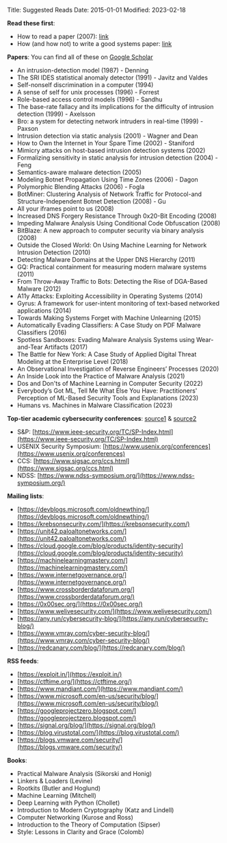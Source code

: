 Title: Suggested Reads
Date: 2015-01-01
Modified: 2023-02-18

**Read these first**:

  * How to read a paper (2007): [link](https://dl.acm.org/doi/pdf/10.1145/1273445.1273458)
  * How (and how not) to write a good systems paper: [link](https://www.usenix.org/conferences/author-resources/how-and-how-not-write-good-systems-paper)

**Papers**: You can find all of these on [Google Scholar](https://scholar.google.com/)

  * An intrusion-detection model (1987) - Denning
  * The SRI IDES statistical anomaly detector (1991) - Javitz and Valdes
  * Self-nonself discrimination in a computer (1994)
  * A sense of self for unix processes (1996) - Forrest
  * Role-based access control models (1996) - Sandhu
  * The base-rate fallacy and its implications for the difficulty of intrusion detection (1999) - Axelsson
  * Bro: a system for detecting network intruders in real-time (1999) - Paxson
  * Intrusion detection via static analysis (2001) - Wagner and Dean
  * How to Own the Internet in Your Spare Time (2002) - Staniford
  * Mimicry attacks on host-based intrusion detection systems (2002)
  * Formalizing sensitivity in static analysis for intrusion detection (2004) - Feng
  * Semantics-aware malware detection (2005)
  * Modeling Botnet Propagation Using Time Zones (2006) - Dagon
  * Polymorphic Blending Attacks (2006) - Fogla
  * BotMiner: Clustering Analysis of Network Traffic for Protocol-and Structure-Independent Botnet Detection (2008) - Gu
  * All your iframes point to us (2008)
  * Increased DNS Forgery Resistance Through 0x20-Bit Encoding (2008)
  * Impeding Malware Analysis Using Conditional Code Obfuscation (2008)
  * BitBlaze: A new approach to computer security via binary analysis (2008)
  * Outside the Closed World: On Using Machine Learning for Network Intrusion Detection (2010)
  * Detecting Malware Domains at the Upper DNS Hierarchy (2011)
  * GQ: Practical containment for measuring modern malware systems (2011)
  * From Throw-Away Traffic to Bots: Detecting the Rise of DGA-Based Malware (2012)
  * A11y Attacks: Exploiting Accessibility in Operating Systems (2014)
  * Gyrus: A framework for user-intent monitoring of text-based networked applications (2014)
  * Towards Making Systems Forget with Machine Unlearning (2015)
  * Automatically Evading Classifiers: A Case Study on PDF Malware Classifiers (2016)
  * Spotless Sandboxes: Evading Malware Analysis Systems using Wear-and-Tear Artifacts (2017)
  * The Battle for New York: A Case Study of Applied Digital Threat Modeling at the Enterprise Level (2018)
  * An Observational Investigation of Reverse Engineers’ Processes (2020)
  * An Inside Look into the Practice of Malware Analysis (2021)
  * Dos and Don'ts of Machine Learning in Computer Security (2022)
  * Everybody’s Got ML, Tell Me What Else You Have: Practitioners' Perception of ML-Based Security Tools and Explanations (2023)
  * Humans vs. Machines in Malware Classification (2023)

**Top-tier academic cybersecurity conferences**: [source1](https://people.engr.tamu.edu/guofei/sec_conf_stat.htm) & [source2](https://portal.core.edu.au/conf-ranks/?search=security&by=all&source=all&sort=arank&page=1)

  * S&P: [https://www.ieee-security.org/TC/SP-Index.html](https://www.ieee-security.org/TC/SP-Index.html)
  * USENIX Security Symposium: [https://www.usenix.org/conferences](https://www.usenix.org/conferences)
  * CCS: [https://www.sigsac.org/ccs.html](https://www.sigsac.org/ccs.html)
  * NDSS: [https://www.ndss-symposium.org/](https://www.ndss-symposium.org/)

**Mailing lists**:

  * [https://devblogs.microsoft.com/oldnewthing/](https://devblogs.microsoft.com/oldnewthing/)
  * [https://krebsonsecurity.com/](https://krebsonsecurity.com/)
  * [https://unit42.paloaltonetworks.com/](https://unit42.paloaltonetworks.com/)
  * [https://cloud.google.com/blog/products/identity-security](https://cloud.google.com/blog/products/identity-security)
  * [https://machinelearningmastery.com/](https://machinelearningmastery.com/)
  * [https://www.internetgovernance.org/](https://www.internetgovernance.org/)
  * [https://www.crossborderdataforum.org/](https://www.crossborderdataforum.org/)
  * [https://0x00sec.org/](https://0x00sec.org/)
  * [https://www.welivesecurity.com/](https://www.welivesecurity.com/)
  * [https://any.run/cybersecurity-blog/](https://any.run/cybersecurity-blog/)
  * [https://www.vmray.com/cyber-security-blog/](https://www.vmray.com/cyber-security-blog/)
  * [https://redcanary.com/blog/](https://redcanary.com/blog/)

**RSS feeds**:

  * [https://exploit.in/](https://exploit.in/)
  * [https://ctftime.org/](https://ctftime.org/)
  * [https://www.mandiant.com/](https://www.mandiant.com/)
  * [https://www.microsoft.com/en-us/security/blog/](https://www.microsoft.com/en-us/security/blog/)
  * [https://googleprojectzero.blogspot.com/](https://googleprojectzero.blogspot.com/)
  * [https://signal.org/blog/](https://signal.org/blog/)
  * [https://blog.virustotal.com/](https://blog.virustotal.com/)
  * [https://blogs.vmware.com/security/](https://blogs.vmware.com/security/)

**Books**:

  * Practical Malware Analysis (Sikorski and Honig)
  * Linkers & Loaders (Levine)
  * Rootkits (Butler and Hoglund)
  * Machine Learning (Mitchell)
  * Deep Learning with Python (Chollet)
  * Introduction to Modern Cryptography (Katz and Lindell)
  * Computer Networking (Kurose and Ross)
  * Introduction to the Theory of Computation (Sipser)
  * Style: Lessons in Clarity and Grace (Colomb)
